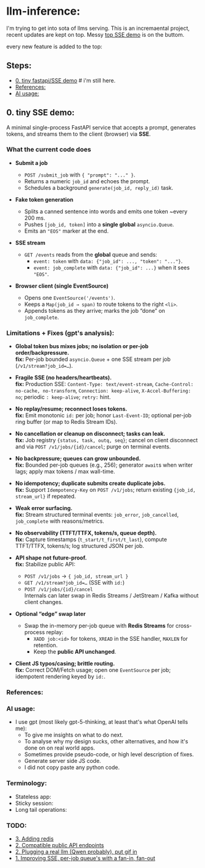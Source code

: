# llm-inference:

I'm trying to get into sota of llms serving. This is an incremaental project, recent updates are kept on top. Messy [top SSE demo](#sse-demo) is on the buttom.


every new feature is added to the top:

## Steps:

* [0. tiny fastapi/SSE demo](#see-demo)  # i'm still here.
* [References:](#references)
* [AI usage:](#ai-usage)




## 0. tiny SSE demo: 

A minimal single-process FastAPI service that accepts a prompt, generates tokens, and streams them to the client (browser) via **SSE**. 


### What the current code does

- **Submit a job**
  - `POST /submit_job` with `{ "prompt": "..." }`.
  - Returns a numeric `job_id` and echoes the prompt.
  - Schedules a background `generate(job_id, reply_id)` task.

- **Fake token generation**
  - Splits a canned sentence into words and emits one token ~every 200 ms.
  - Pushes `[job_id, token]` into a **single global** `asyncio.Queue`.
  - Emits an `"EOS"` marker at the end.

- **SSE stream**
  - `GET /events` reads from the **global** queue and sends:
    - `event: token` with `data: {"job_id": ..., "token": "..."}`.
    - `event: job_complete` with `data: {"job_id": ...}` when it sees `"EOS"`.

- **Browser client (single EventSource)**
  - Opens one `EventSource('/events')`.
  - Keeps a `Map(job_id → span)` to route tokens to the right `<li>`.
  - Appends tokens as they arrive; marks the job “done” on `job_complete`.

### Limitations + Fixes (gpt's analysis):

- **Global token bus mixes jobs; no isolation or per-job order/backpressure.**  
  **fix:** Per-job bounded `asyncio.Queue` + one SSE stream per job (`/v1/stream?job_id=…`).

- **Fragile SSE (no headers/heartbeats).**  
  **fix:** Production SSE: `Content-Type: text/event-stream`, `Cache-Control: no-cache, no-transform`, `Connection: keep-alive`, `X-Accel-Buffering: no`; periodic `: keep-alive`; `retry:` hint.

- **No replay/resume; reconnect loses tokens.**  
  **fix:** Emit monotonic `id:` per job; honor `Last-Event-ID`; optional per-job ring buffer (or map to Redis Stream IDs).

- **No cancellation or cleanup on disconnect; tasks can leak.**  
  **fix:** Job registry `{status, task, outq, seq}`; cancel on client disconnect and via `POST /v1/jobs/{id}/cancel`; purge on terminal events.

- **No backpressure; queues can grow unbounded.**  
  **fix:** Bounded per-job queues (e.g., 256); generator `await`s when writer lags; apply max tokens / max wall-time.

- **No idempotency; duplicate submits create duplicate jobs.**  
  **fix:** Support `Idempotency-Key` on `POST /v1/jobs`; return existing `{job_id, stream_url}` if repeated.

- **Weak error surfacing.**  
  **fix:** Stream structured terminal events: `job_error`, `job_cancelled`, `job_complete` with reasons/metrics.

- **No observability (TTFT/TTFX, tokens/s, queue depth).**  
  **fix:** Capture timestamps (`t_start/t_first/t_last`), compute TTFT/TTFX, tokens/s; log structured JSON per job.

- **API shape not future-proof.**  
  **fix:** Stabilize public API:
  - `POST /v1/jobs` → `{ job_id, stream_url }`
  - `GET /v1/stream?job_id=…` (SSE with `id:`)
  - `POST /v1/jobs/{id}/cancel`  
  Internals can later swap in Redis Streams / JetStream / Kafka without client changes.

- **Optional “edge” swap later**
  - Swap the in-memory per-job queue with **Redis Streams** for cross-process replay:
    - `XADD job:<id>` for tokens, `XREAD` in the SSE handler, `MAXLEN` for retention.
    - Keep the **public API unchanged**.

- **Client JS typos/casing; brittle routing.**  
  **fix:** Correct DOM/Fetch usage; open one `EventSource` per job; idempotent rendering keyed by `id:`.



### References:

### AI usage:

* I use gpt (most likely gpt-5-thinking, at least that's what OpenAI tells me):
    * To give me insights on what to do next.
    * To analyse why my design sucks, other alternatives, and how it's done on on real world apps.
    * Sometimes provide pseudo-code, or high level description of fixes.
    * Generate server side JS code.
    * I did not copy paste any python code.

### Terminology:

* Stateless app:  
* Sticky session:
* Long tail operations:


### TODO:

* [3. Adding redis](#)
* [2. Compatible public API endpoints](#)
* [2. Plugging a real llm (Qwen probably), put gif in](#)
* [1. Improving SSE, per-job queue's with a fan-in, fan-out](#)